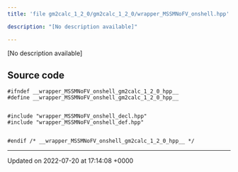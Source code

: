 ```yaml
---
title: 'file gm2calc_1_2_0/gm2calc_1_2_0/wrapper_MSSMNoFV_onshell.hpp'

description: "[No description available]"

---
```







[No description available]




## Source code

```
#ifndef __wrapper_MSSMNoFV_onshell_gm2calc_1_2_0_hpp__
#define __wrapper_MSSMNoFV_onshell_gm2calc_1_2_0_hpp__


#include "wrapper_MSSMNoFV_onshell_decl.hpp"
#include "wrapper_MSSMNoFV_onshell_def.hpp"


#endif /* __wrapper_MSSMNoFV_onshell_gm2calc_1_2_0_hpp__ */
```


-------------------------------

Updated on 2022-07-20 at 17:14:08 +0000
